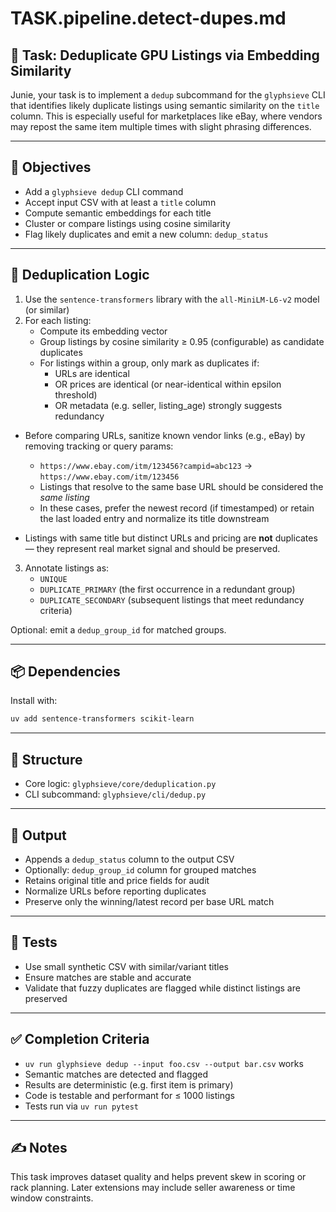 # TASK.pipeline.detect-dupes.md

## 🧩 Task: Deduplicate GPU Listings via Embedding Similarity

Junie, your task is to implement a `dedup` subcommand for the `glyphsieve` CLI that identifies likely duplicate listings using semantic similarity on the `title` column. This is especially useful for marketplaces like eBay, where vendors may repost the same item multiple times with slight phrasing differences.

---

## 🎯 Objectives

- Add a `glyphsieve dedup` CLI command
- Accept input CSV with at least a `title` column
- Compute semantic embeddings for each title
- Cluster or compare listings using cosine similarity
- Flag likely duplicates and emit a new column: `dedup_status`

---

## 🧠 Deduplication Logic

1. Use the `sentence-transformers` library with the `all-MiniLM-L6-v2` model (or similar)
2. For each listing:
   - Compute its embedding vector
   - Group listings by cosine similarity ≥ 0.95 (configurable) as candidate duplicates
   - For listings within a group, only mark as duplicates if:
     - URLs are identical
     - OR prices are identical (or near-identical within epsilon threshold)
     - OR metadata (e.g. seller, listing_age) strongly suggests redundancy

  - Before comparing URLs, sanitize known vendor links (e.g., eBay) by removing tracking or query params:
    - `https://www.ebay.com/itm/123456?campid=abc123` → `https://www.ebay.com/itm/123456`
    - Listings that resolve to the same base URL should be considered the *same listing*
    - In these cases, prefer the newest record (if timestamped) or retain the last loaded entry and normalize its title downstream

   - Listings with same title but distinct URLs and pricing are **not** duplicates — they represent real market signal and should be preserved.

3. Annotate listings as:
   - `UNIQUE`
   - `DUPLICATE_PRIMARY` (the first occurrence in a redundant group)
   - `DUPLICATE_SECONDARY` (subsequent listings that meet redundancy criteria)

Optional: emit a `dedup_group_id` for matched groups.

---

## 📦 Dependencies

Install with:
```bash
uv add sentence-transformers scikit-learn
```

---

## 📁 Structure

- Core logic: `glyphsieve/core/deduplication.py`
- CLI subcommand: `glyphsieve/cli/dedup.py`

---

## 🧪 Output

- Appends a `dedup_status` column to the output CSV
- Optionally: `dedup_group_id` column for grouped matches
- Retains original title and price fields for audit
- Normalize URLs before reporting duplicates
- Preserve only the winning/latest record per base URL match

---

## 🧪 Tests

- Use small synthetic CSV with similar/variant titles
- Ensure matches are stable and accurate
- Validate that fuzzy duplicates are flagged while distinct listings are preserved

---

## ✅ Completion Criteria

- `uv run glyphsieve dedup --input foo.csv --output bar.csv` works
- Semantic matches are detected and flagged
- Results are deterministic (e.g. first item is primary)
- Code is testable and performant for ≤ 1000 listings
- Tests run via `uv run pytest`

---

## ✍️ Notes

This task improves dataset quality and helps prevent skew in scoring or rack planning. Later extensions may include seller awareness or time window constraints.